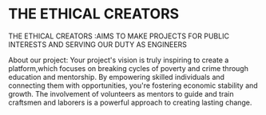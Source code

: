 # THE ETHICAL CREATORS
THE ETHICAL CREATORS :AIMS TO MAKE PROJECTS FOR PUBLIC INTERESTS AND SERVING OUR DUTY AS ENGINEERS 


About our project:
Your project's vision is truly inspiring to create a platform,which focuses on breaking cycles of poverty and crime through education and mentorship. By empowering skilled individuals and connecting them with opportunities, you're fostering economic stability and growth. The involvement of volunteers as mentors to guide and train craftsmen and laborers is a powerful approach to creating lasting change.
